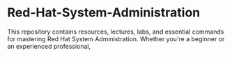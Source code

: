 # Red-Hat-System-Administration
This repository contains resources, lectures, labs, and essential commands for mastering Red Hat System Administration. Whether you're a beginner or an experienced professional,
